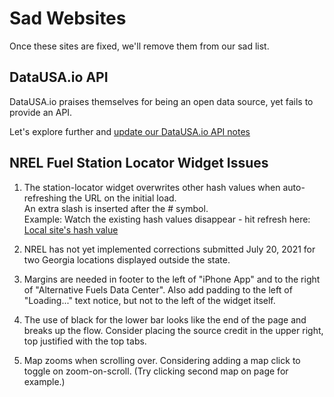 # Sad Websites

Once these sites are fixed, we'll remove them from our sad list.

## DataUSA.io API

DataUSA.io praises themselves for being an open data source, yet fails to provide an API.

Let's explore further and [update our DataUSA.io API notes](/localsite/info/data/datausa)

## NREL Fuel Station Locator Widget Issues

1. The station-locator widget overwrites other hash values when auto-refreshing the URL on the initial load.  
An extra slash is inserted after the # symbol.  
Example: Watch the existing hash values disappear - hit refresh here:  <a href="../nrel/#show=vehicles">Local site's hash value</a>

2. NREL has not yet implemented corrections submitted July 20, 2021 for two Georgia locations displayed outside the state.

3. Margins are needed in footer to the left of "iPhone App" and to the right of "Alternative Fuels Data Center". Also add padding to the left of "Loading..." text notice, but not to the left of the widget itself.   

4. The use of black for the lower bar looks like the end of the page and breaks up the flow. Consider placing the source credit in the upper right, top justified with the top tabs.  

5. Map zooms when scrolling over. Considering adding a map click to toggle on zoom-on-scroll. (Try clicking second map on page for example.)





